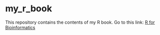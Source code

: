 # my_r_book
This repository contains the contents of my R book.
Go to this link: [R for Bioinformatics](https://arriyaz.github.io/my_r_book/intro.html)

